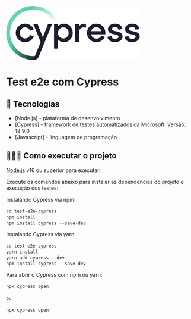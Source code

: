 
![](cypress.webp)
# Test e2e com Cypress

## 🚀 Tecnologias

- [Node.js] - plataforma de desenvolvimento
- [Cypress] - framework de testes automatizados da Microsoft. Versão: 12.9.0
- [Javascript] - linguagem de programação

## 👨🏻‍💻 Como executar o projeto

[Node.js](https://nodejs.org/) v16 ou superior para executar.

Execute os comandos abaixo para instalar as dependências do projeto e execução dos testes:

Instalando Cypress via npm:
```
cd test-e2e-cypress
npm install
npm install cypress --save-dev
```

Instalando Cypress via yarn:
```
cd test-e2e-cypress
yarn install
yarn add cypress --dev
npm install cypress --save-dev
```

Para abrir o Cypress com npm ou yarn:
```
npx cypress open

ou

npx cypress open
```

